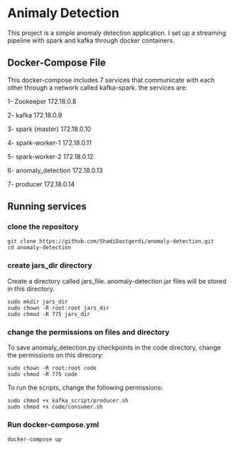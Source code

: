# **Animaly Detection**
This project is a simple anomaly detection application. I set up a streaming pipeline with spark and kafka through docker containers. 

## Docker-Compose File
This docker-compose includes 7 services that communicate with each other through a network called kafka-spark. the services are:

1- Zookeeper         172.18.0.8

2- kafka             172.18.0.9

3- spark (master)    172.18.0.10

4- spark-worker-1    172.18.0.11

5- spark-worker-2    172.18.0.12

6- anomaly_detection 172.18.0.13

7- producer          172.18.0.14


## Running services
### **clone the repository**
```
git clone https://github.com/ShadiDastgerdi/anomaly-detection.git
cd anomaly-detection
```

### **create jars_dir directory**
Create a directory called jars_file. anomaly-detection jar files will be stored in this directory.
```
sudo mkdir jars_dir
sudo chown -R root:root jars_dir
sudo chmod -R 775 jars_dir
```
### **change the permissions on files and directory**
To save anomaly_detection.py checkpoints in the code directory, change the permissions on this direcory:
```
sudo chown -R root:root code
sudo chmod -R 775 code
```
To run the scripts, change the following permissions:
```
sudo chmod +x kafka_script/producer.sh
sudo chmod +x code/consumer.sh
```
### **Run docker-compose.yml**
```
docker-compose up
```
